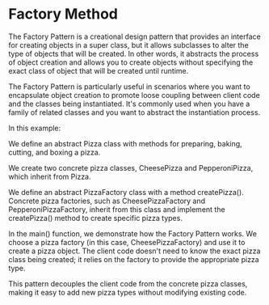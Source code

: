 # Factory Method

The Factory Pattern is a creational design pattern that provides an interface for creating objects in a super class, but it allows subclasses to alter the type of objects that will be created. In other words, it abstracts the process of object creation and allows you to create objects without specifying the exact class of object that will be created until runtime.

The Factory Pattern is particularly useful in scenarios where you want to encapsulate object creation to promote loose coupling between client code and the classes being instantiated. It's commonly used when you have a family of related classes and you want to abstract the instantiation process.



In this example:

We define an abstract Pizza class with methods for preparing, baking, cutting, and boxing a pizza.

We create two concrete pizza classes, CheesePizza and PepperoniPizza, which inherit from Pizza.

We define an abstract PizzaFactory class with a method createPizza(). Concrete pizza factories, such as CheesePizzaFactory and PepperoniPizzaFactory, inherit from this class and implement the createPizza() method to create specific pizza types.

In the main() function, we demonstrate how the Factory Pattern works. We choose a pizza factory (in this case, CheesePizzaFactory) and use it to create a pizza object. The client code doesn't need to know the exact pizza class being created; it relies on the factory to provide the appropriate pizza type.

This pattern decouples the client code from the concrete pizza classes, making it easy to add new pizza types without modifying existing code.
